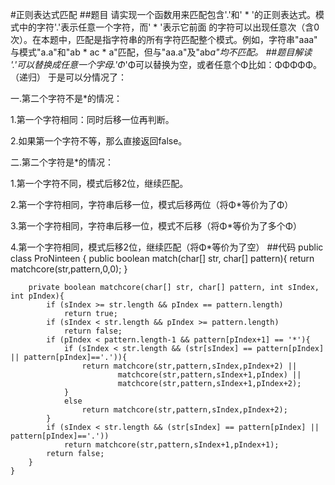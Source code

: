 #正则表达式匹配
##题目
请实现一个函数用来匹配包含'.'和' * '的正则表达式。模式中的字符'.'表示任意一个字符，而' * '表示它前面
的字符可以出现任意次（含0次）。在本题中，匹配是指字符串的所有字符匹配整个模式。例如，字符串"aaa"
与模式"a.a"和"ab * ac * a"匹配，但与"aa.a"及"ab*a"均不匹配。
##题目解读
'.'可以替换成任意一个字母.'Φ*'Φ可以替换为空，或者任意个Φ比如：ΦΦΦΦΦ。（递归）
于是可以分情况了：

一.第二个字符不是*的情况：

1.第一个字符相同：同时后移一位再判断。

2.如果第一个字符不等，那么直接返回false。

二.第二个字符是*的情况：

1.第一个字符不同，模式后移2位，继续匹配。

2.第一个字符相同，字符串后移一位，模式后移两位（将Φ*等价为了Φ）

3.第一个字符相同，字符串后移一位，模式不后移（将Φ*等价为了多个Φ）

4.第一个字符相同，模式后移2位，继续匹配（将Φ*等价为了空）
##代码
    public class ProNinteen {
        public boolean match(char[] str, char[] pattern){
            return matchcore(str,pattern,0,0);
        }
    
        private boolean matchcore(char[] str, char[] pattern, int sIndex, int pIndex){
            if (sIndex >= str.length && pIndex == pattern.length)
                return true;
            if (sIndex < str.length && pIndex >= pattern.length)
                return false;
            if (pIndex < pattern.length-1 && pattern[pIndex+1] == '*'){
                if (sIndex < str.length && (str[sIndex] == pattern[pIndex] || pattern[pIndex]=='.')){
                    return matchcore(str,pattern,sIndex,pIndex+2) ||
                            matchcore(str,pattern,sIndex+1,pIndex) ||
                            matchcore(str,pattern,sIndex+1,pIndex+2);
                }
                else
                    return matchcore(str,pattern,sIndex,pIndex+2);
            }
            if (sIndex < str.length && (str[sIndex] == pattern[pIndex] || pattern[pIndex]=='.'))
                return matchcore(str,pattern,sIndex+1,pIndex+1);
            return false;
        }
    }